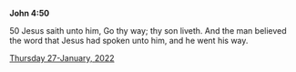 **John 4:50**

50 Jesus saith unto him, Go thy way; thy son liveth. And the man believed the word that Jesus had spoken unto him, and he went his way.

[Thursday 27-January, 2022](https://t.me/s/daily_scripture)
